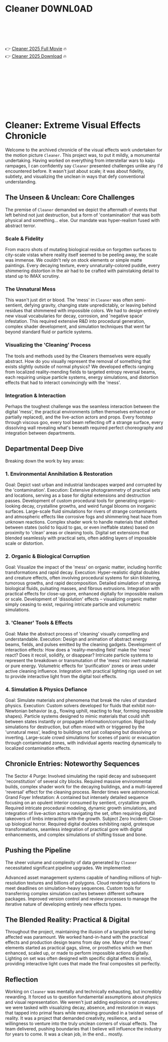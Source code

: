 # Cleaner D0WNL0AD

<br><br><br><br>


👉 <a href="https://Scott-helmbettritreu1989.github.io/tnrgbemylh/">Cleaner 2025 Full Movie</a> 🔥
<br>
👉 <a href="https://Scott-helmbettritreu1989.github.io/tnrgbemylh/">Cleaner 2025 Download</a> 🔥


<br><br><br><br><br><br><br><br>



# Cleaner: Extreme Visual Effects Chronicle

Welcome to the archived chronicle of the visual effects work undertaken for the motion picture `Cleaner`. This project was, to put it mildly, a monumental undertaking. Having worked on everything from interstellar wars to kaiju rampages, I can confidently say `Cleaner` presented challenges unlike any I'd encountered before. It wasn't just about scale; it was about fidelity, subtlety, and visualizing the unclean in ways that defy conventional understanding.

## The Unseen & Unclean: Core Challenges

The premise of `Cleaner` demanded we depict the aftermath of events that left behind not just destruction, but a form of 'contamination' that was both physical and something... else. Our mandate was hyper-realism fused with abstract terror.

### Scale & Fidelity

From macro shots of mutating biological residue on forgotten surfaces to city-scale vistas where reality itself seemed to be peeling away, the scale was immense. We couldn't rely on stock elements or simple matte paintings. Every decaying texture, every unnaturally-colored puddle, every shimmering distortion in the air had to be crafted with painstaking detail to stand up to IMAX scrutiny.

### The Unnatural Mess

This wasn't just dirt or blood. The 'mess' in `Cleaner` was often semi-sentient, defying gravity, changing state unpredictably, or leaving behind residues that shimmered with impossible colors. We had to design entirely new visual vocabularies for decay, corrosion, and 'negative space' infestation. This required extensive R&D into procedural generation, complex shader development, and simulation techniques that went far beyond standard fluid or particle systems.

### Visualizing the 'Cleaning' Process

The tools and methods used by the Cleaners themselves were equally abstract. How do you visually represent the removal of something that exists slightly outside of normal physics? We developed effects ranging from localized reality-mending fields to targeted entropy reversal beams, each requiring unique particle systems, energy simulations, and distortion effects that had to interact convincingly with the 'mess'.

### Integration & Interaction

Perhaps the toughest challenge was the seamless interaction between the digital 'mess', the practical environments (often themselves enhanced or partially replaced), and the live-action actors and props. Every footstep through viscous goo, every tool beam reflecting off a strange surface, every dissolving wall revealing what's beneath required perfect choreography and integration between departments.

## Departmental Deep Dive

Breaking down the work by key areas:

### 1. Environmental Annihilation & Restoration

   Goal: Depict vast urban and industrial landscapes warped and corrupted by the 'contamination'.
   Execution:
       Extensive photogrammetry of practical sets and locations, serving as a base for digital extensions and destruction passes.
       Development of custom procedural tools for generating organic-looking decay, crystalline growths, and weird fungal blooms on inorganic surfaces.
       Large-scale fluid simulations for rivers of strange contaminants and atmospheric effects like corrosive fogs and shimmering heat haze from unknown reactions.
       Complex shader work to handle materials that shifted between states (solid to liquid to gas, or even ineffable states) based on proximity to 'clean' areas or cleaning tools.
       Digital set extensions that blended seamlessly with practical sets, often adding layers of impossible scale or distortion.

### 2. Organic & Biological Corruption

   Goal: Visualize the impact of the 'mess' on organic matter, including horrific transformations and rapid decay.
   Execution:
       Hyper-realistic digital doubles and creature effects, often involving procedural systems for skin blistering, tumorous growths, and rapid decomposition.
       Detailed simulation of strange biological fluids, pulsating masses, and fibrous extrusions.
       Integration with practical effects for close-up gore, enhanced digitally for impossible realism or scale.
       Development of 'dissolution' effects – visualizing organic matter simply ceasing to exist, requiring intricate particle and volumetric simulations.

### 3. 'Cleaner' Tools & Effects

   Goal: Make the abstract process of 'cleaning' visually compelling and understandable.
   Execution:
       Design and animation of abstract energy beams, fields, and pulses emitted by the cleaning gadgets.
       Development of interaction effects: How does a 'reality-mending field' make the 'mess' react? Does it recoil, solidify, or disappear?
       Intricate particle systems to represent the breakdown or transmutation of the 'mess' into inert material or pure energy.
       Volumetric effects for 'purification' zones or areas under active cleaning influence.
       Integration with practical lighting rigs used on set to provide interactive light from the digital tool effects.

### 4. Simulation & Physics Defiance

   Goal: Simulate materials and phenomena that break the rules of standard physics.
   Execution:
       Custom solvers developed for fluids that exhibit non-Newtonian behavior (e.g., flowing uphill, reacting to fear, forming impossible shapes).
       Particle systems designed to mimic materials that could shift between states instantly or propagate information/corruption.
       Rigid body simulations for destruction, but often mixed with or triggered by the 'unnatural mess', leading to buildings not just collapsing but dissolving or inverting.
       Large-scale crowd simulations for scenes of panic or evacuation through contaminated zones, with individual agents reacting dynamically to localized contamination effects.

## Chronicle Entries: Noteworthy Sequences

   The Sector 4 Purge: Involved simulating the rapid decay and subsequent 'reconstitution' of several city blocks. Required massive environmental builds, complex shader work for the decaying buildings, and a multi-layered 'reversal' effect for the cleaning process. Render times were astronomical.
   Grand Foyer Infestation: A contained but intensely detailed sequence focusing on an opulent interior consumed by sentient, crystalline growth. Required intricate procedural modeling, dynamic growth simulations, and integration of live-action actors navigating the set, often requiring digital takeovers of limbs interacting with the growth.
   Subject Zero Incident: Close-up biological horror. Required digital doubles exhibiting rapid, grotesque transformations, seamless integration of practical gore with digital enhancements, and complex simulations of shifting tissue and bone.

## Pushing the Pipeline

The sheer volume and complexity of data generated by `Cleaner` necessitated significant pipeline upgrades. We implemented:

   Advanced asset management systems capable of handling millions of high-resolution textures and billions of polygons.
   Cloud rendering solutions to meet deadlines on simulation-heavy sequences.
   Custom tools for transferring complex simulation caches between different software packages.
   Improved version control and review processes to manage the iterative nature of developing entirely new effects types.

## The Blended Reality: Practical & Digital

Throughout the project, maintaining the illusion of a tangible world being affected was paramount. We worked hand-in-hand with the practical effects and production design teams from day one. Many of the 'mess' elements started as practical gags, slime, or prosthetics which we then enhanced, scaled up, or made to perform impossible actions digitally. Lighting on set was often designed with specific digital effects in mind, providing interactive light cues that made the final composites sit perfectly.

## Reflection

Working on `Cleaner` was mentally and technically exhausting, but incredibly rewarding. It forced us to question fundamental assumptions about physics and visual representation. We weren't just adding explosions or creatures; we were tasked with visualizing decay, absence, and restoration in ways that tapped into primal fears while remaining grounded in a twisted sense of reality. It was a project that demanded creativity, resilience, and a willingness to venture into the truly unclean corners of visual effects. The team delivered, pushing boundaries that I believe will influence the industry for years to come. It was a clean job, in the end... mostly.



